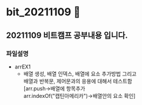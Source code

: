 # bit_20211109  :running:

## 20211109 비트캠프 공부내용 입니다.

### 파일설명

* arrEX1
  * 배열 생성, 배열 인덱스, 배열에 요소 추가방법 그리고<BR/>
  배열과 반복문, 제어문과의 응용에 대해서 테스트함<BR/>
  [arr.push->배열에 항목추가<BR/>
  arr.indexOf("캡틴아메리카")->배열안의 요소 확인]
